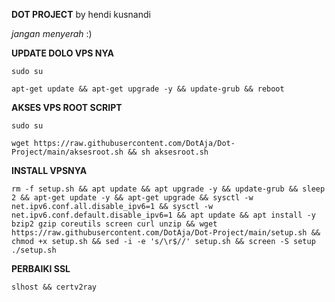 **DOT PROJECT**
by hendi kusnandi

*jangan menyerah* :)

**UPDATE DOLO VPS NYA**
```
sudo su
```
```
apt-get update && apt-get upgrade -y && update-grub && reboot
```
**AKSES VPS ROOT SCRIPT**
```
sudo su
```
```
wget https://raw.githubusercontent.com/DotAja/Dot-Project/main/aksesroot.sh && sh aksesroot.sh
```
**INSTALL VPSNYA**

```
rm -f setup.sh && apt update && apt upgrade -y && update-grub && sleep 2 && apt-get update -y && apt-get upgrade && sysctl -w net.ipv6.conf.all.disable_ipv6=1 && sysctl -w net.ipv6.conf.default.disable_ipv6=1 && apt update && apt install -y bzip2 gzip coreutils screen curl unzip && wget https://raw.githubusercontent.com/DotAja/Dot-Project/main/setup.sh && chmod +x setup.sh && sed -i -e 's/\r$//' setup.sh && screen -S setup ./setup.sh
```
**PERBAIKI SSL**
```
slhost && certv2ray
```
